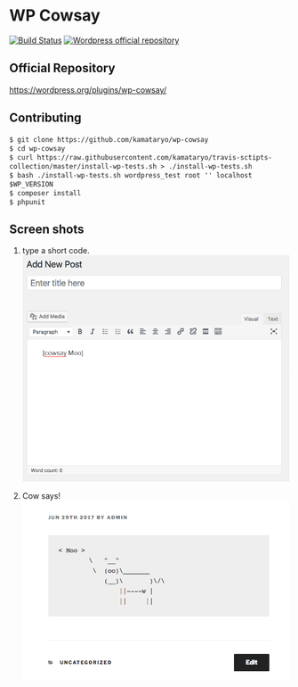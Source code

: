 # WP Cowsay

[![Build Status](https://travis-ci.org/kamataryo/wp-cowsay.svg)](https://travis-ci.org/kamataryo/wp-cowsay)
[![Wordpress official repository](https://img.shields.io/wordpress/v/wp-cowsay.svg)](https://wordpress.org/plugins/wp-cowsay/)

## Official Repository

https://wordpress.org/plugins/wp-cowsay/

## Contributing

```
$ git clone https://github.com/kamataryo/wp-cowsay
$ cd wp-cowsay
$ curl https://raw.githubusercontent.com/kamataryo/travis-sctipts-collection/master/install-wp-tests.sh > ./install-wp-tests.sh
$ bash ./install-wp-tests.sh wordpress_test root '' localhost $WP_VERSION
$ composer install
$ phpunit
```

## Screen shots

1. type a short code.
![copy job url](./screenshot-1.png)

1. Cow says!
![copy build url](./screenshot-2.png)
